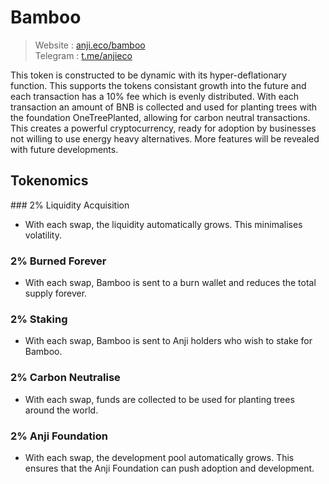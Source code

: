 # Bamboo

> Website : [anji.eco/bamboo](https://anji.eco/bamboo)<br />
> Telegram : [t.me/anjieco](https://t.me/anjieco)

This token is constructed to be dynamic with its hyper-deflationary function. This supports the tokens consistant growth into the future and each transaction has a 10% fee which is evenly distributed. With each transaction an amount of BNB is collected and used for planting trees with the foundation OneTreePlanted, allowing for carbon neutral transactions. This creates a powerful cryptocurrency, ready for adoption by businesses not willing to use energy heavy alternatives. More features will be revealed with future developments.

## Tokenomics

### 2% Liquidity Acquisition
- With each swap, the liquidity automatically grows. This minimalises volatility.

### 2% Burned Forever
 - With each swap, Bamboo is sent to a burn wallet and reduces the total supply forever.

### 2% Staking
 - With each swap, Bamboo is sent to Anji holders who wish to stake for Bamboo.

### 2% Carbon Neutralise
 - With each swap, funds are collected to be used for planting trees around the world.

### 2% Anji Foundation
 - With each swap, the development pool automatically grows. This ensures that the Anji Foundation can push adoption and development.
